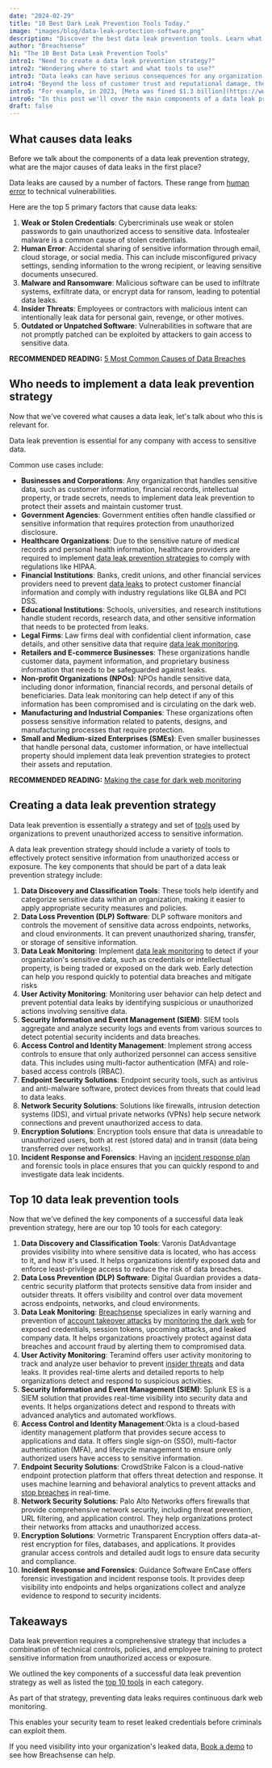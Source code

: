 ```yaml
---
date: "2024-02-29"
title: "10 Best Dark Leak Prevention Tools Today."
image: "images/blog/data-leak-protection-software.png"
description: "Discover the best data leak prevention tools. Learn what tools to use to prevent data leaks and protect your company's data."
author: "Breachsense"
h1: "The 10 Best Data Leak Prevention Tools"
intro1: "Need to create a data leak prevention strategy?"
intro2: "Wondering where to start and what tools to use?"
intro3: "Data leaks can have serious consequences for any organization."
intro4: "Beyond the loss of customer trust and reputational damage, they can result in substantial fines and legal repercussions."
intro5: "For example, in 2023, [Meta was fined $1.3 billion](https://www.nytimes.com/2023/05/22/business/meta-facebook-eu-privacy-fine.html) for GDPR privacy violations."
intro6: "In this post we'll cover the main components of a data leak prevention strategy, what causes data leaks and the top 10 tools organizations can use to prevent data leaks."
draft: false
---
```

## What causes data leaks

Before we talk about the components of a data leak prevention strategy, what are the major causes of data leaks in the first place?

Data leaks are caused by a number of factors. These range from [human error](https://www.breachsense.com/blog/data-breach-human-error/) to technical vulnerabilities.

Here are the top 5 primary factors that cause data leaks:

1. **Weak or Stolen Credentials**: Cybercriminals use weak or stolen passwords to gain unauthorized access to sensitive data. Infostealer malware is a common cause of stolen credentials.
2. **Human Error**: Accidental sharing of sensitive information through email, cloud storage, or social media. This can include misconfigured privacy settings, sending information to the wrong recipient, or leaving sensitive documents unsecured.
3. **Malware and Ransomware**: Malicious software can be used to infiltrate systems, exfiltrate data, or encrypt data for ransom, leading to potential data leaks.
4. **Insider Threats**: Employees or contractors with malicious intent can intentionally leak data for personal gain, revenge, or other motives.
5. **Outdated or Unpatched Software**: Vulnerabilities in software that are not promptly patched can be exploited by attackers to gain access to sensitive data.

**RECOMMENDED READING:** [5 Most Common Causes of Data Breaches](https://www.breachsense.com/blog/data-breach-causes/)

## Who needs to implement a data leak prevention strategy

Now that we've covered what causes a data leak, let's talk about who this is relevant for.

Data leak prevention is essential for any company with access to sensitive data.

Common use cases include:

- **Businesses and Corporations**: Any organization that handles sensitive data, such as customer information, financial records, intellectual property, or trade secrets, needs to implement data leak prevention to protect their assets and maintain customer trust.
- **Government Agencies**: Government entities often handle classified or sensitive information that requires protection from unauthorized disclosure.
- **Healthcare Organizations**: Due to the sensitive nature of medical records and personal health information, healthcare providers are required to implement [data leak prevention strategies](https://www.breachsense.com/blog/prevent-data-breaches-healthcare) to comply with regulations like HIPAA.
- **Financial Institutions**: Banks, credit unions, and other financial services providers need to prevent [data leaks](https://www.breachsense.com/blog/data-leak/) to protect customer financial information and comply with industry regulations like GLBA and PCI DSS.
- **Educational Institutions**: Schools, universities, and research institutions handle student records, research data, and other sensitive information that needs to be protected from leaks.
- **Legal Firms**: Law firms deal with confidential client information, case details, and other sensitive data that require [data leak monitoring](https://www.breachsense.com/blog/best-dark-web-monitoring-services/).
- **Retailers and E-commerce Businesses**: These organizations handle customer data, payment information, and proprietary business information that needs to be safeguarded against leaks.
- **Non-profit Organizations (NPOs)**: NPOs handle sensitive data, including donor information, financial records, and personal details of beneficiaries. Data leak monitoring can help detect if any of this information has been compromised and is circulating on the dark web.
- **Manufacturing and Industrial Companies**: These organizations often possess sensitive information related to patents, designs, and manufacturing processes that require protection.
- **Small and Medium-sized Enterprises (SMEs)**: Even smaller businesses that handle personal data, customer information, or have intellectual property should implement data leak prevention strategies to protect their assets and reputation.

**RECOMMENDED READING:** [Making the case for dark web monitoring](https://www.breachsense.com/blog/dark-web-monitoring-worth-it/)

## Creating a data leak prevention strategy

Data leak prevention is essentially a strategy and set of [tools](https://www.breachsense.com/data-breach-software/) used by organizations to prevent unauthorized access to sensitive information.

A data leak prevention strategy should include a variety of tools to effectively protect sensitive information from unauthorized access or exposure. The key components that should be part of a data leak prevention strategy include:

1. **Data Discovery and Classification Tools**: These tools help identify and categorize sensitive data within an organization, making it easier to apply appropriate security measures and policies.
2. **Data Loss Prevention (DLP) Software**: DLP software monitors and controls the movement of sensitive data across endpoints, networks, and cloud environments. It can prevent unauthorized sharing, transfer, or storage of sensitive information.
3. **Data Leak Monitoring**: Implement [data leak monitoring](https://www.breachsense.com/data-leak-monitoring/) to detect if your organization's sensitive data, such as credentials or intellectual property, is being traded or exposed on the dark web. Early detection can help you respond quickly to potential data breaches and mitigate risks​
4. **User Activity Monitoring**: Monitoring user behavior can help detect and prevent potential data leaks by identifying suspicious or unauthorized actions involving sensitive data.
5. **Security Information and Event Management (SIEM)**: SIEM tools aggregate and analyze security logs and events from various sources to detect potential security incidents and data breaches.
6. **Access Control and Identity Management**: Implement strong access controls to ensure that only authorized personnel can access sensitive data. This includes using multi-factor authentication (MFA) and role-based access controls (RBAC).
7. **Endpoint Security Solutions**: Endpoint security tools, such as antivirus and anti-malware software, protect devices from threats that could lead to data leaks.
8. **Network Security Solutions**: Solutions like firewalls, intrusion detection systems (IDS), and virtual private networks (VPNs) help secure network connections and prevent unauthorized access to data.
9. **Encryption Solutions**: Encryption tools ensure that data is unreadable to unauthorized users, both at rest (stored data) and in transit (data being transferred over networks).
10. **Incident Response and Forensics**: Having an [incident response plan](https://www.breachsense.com/blog/data-breach-response/) and forensic tools in place ensures that you can quickly respond to and investigate data leak incidents.

## Top 10 data leak prevention tools
Now that we've defined the key components of a successful data leak prevention strategy, here are our top 10 tools for each category:

1. **Data Discovery and Classification Tools**: Varonis DatAdvantage provides visibility into where sensitive data is located, who has access to it, and how it's used. It helps organizations identify exposed data and enforce least-privilege access to reduce the risk of data breaches.
2. **Data Loss Prevention (DLP) Software**: Digital Guardian provides a data-centric security platform that protects sensitive data from insider and outsider threats. It offers visibility and control over data movement across endpoints, networks, and cloud environments.
3. **Data Leak Monitoring**: [Breachsense](https://www.breachsense.com/) specializes in early warning and prevention of [account takeover attacks](https://www.breachsense.com/blog/account-takeover-fraud/) by [monitoring the dark web](https://www.breachsense.com/blog/dark-web-monitoring-guide/) for exposed credentials, session tokens, upcoming attacks, and leaked company data. It helps organizations proactively protect against data breaches and account fraud by alerting them to compromised data.
4. **User Activity Monitoring**: Teramind offers user activity monitoring to track and analyze user behavior to prevent [insider threats](https://www.breachsense.com/blog/insider-threat/) and data leaks. It provides real-time alerts and detailed reports to help organizations detect and respond to suspicious activities.
5. **Security Information and Event Management (SIEM)**: Splunk ES is a SIEM solution that provides real-time visibility into security data and events. It helps organizations detect and respond to threats with advanced analytics and automated workflows.
6. **Access Control and Identity Management**:Okta is a cloud-based identity management platform that provides secure access to applications and data. It offers single sign-on (SSO), multi-factor authentication (MFA), and lifecycle management to ensure only authorized users have access to sensitive information.
7. **Endpoint Security Solutions**: CrowdStrike Falcon is a cloud-native endpoint protection platform that offers threat detection and response. It uses machine learning and behavioral analytics to prevent attacks and [stop breaches](https://www.breachsense.com/blog/password-breach/) in real-time.
8. **Network Security Solutions**: Palo Alto Networks offers firewalls that provide comprehensive network security, including threat prevention, URL filtering, and application control. They help organizations protect their networks from attacks and unauthorized access.
9. **Encryption Solutions**: Vormetric Transparent Encryption offers data-at-rest encryption for files, databases, and applications. It provides granular access controls and detailed audit logs to ensure data security and compliance.
10. **Incident Response and Forensics**: Guidance Software EnCase offers forensic investigation and incident response tools. It provides deep visibility into endpoints and helps organizations collect and analyze evidence to respond to security incidents.

## Takeaways

Data leak prevention requires a comprehensive strategy that includes a combination of technical controls, policies, and employee training to protect sensitive information from unauthorized access or exposure.

We outlined the key components of a successful data leak prevention strategy as well as listed the [top 10 tools](https://www.breachsense.com/blog/dark-web-monitoring-tools/) in each category.

As part of that strategy, preventing data leaks requires continuous dark web monitoring.

This enables your security team to reset leaked credentials before criminals can exploit them.

If you need visibility into your organization's leaked data, [Book a demo](https://www.breachsense.com/book-demo/) to see how Breachsense can help.
